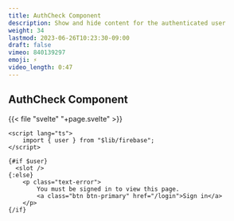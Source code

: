 ```yaml
---
title: AuthCheck Component
description: Show and hide content for the authenticated user
weight: 34
lastmod: 2023-06-26T10:23:30-09:00
draft: false
vimeo: 840139297
emoji: ⚡
video_length: 0:47
---
```



## AuthCheck Component

{{< file "svelte" "+page.svelte" >}}
```svelte
<script lang="ts">
    import { user } from "$lib/firebase";
</script>
  
{#if $user}
  <slot />
{:else}
    <p class="text-error">
        You must be signed in to view this page.
        <a class="btn btn-primary" href="/login">Sign in</a>
    </p>
{/if}
```